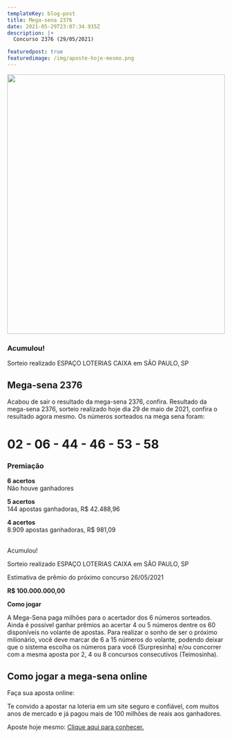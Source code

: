 ```yaml
---
templateKey: blog-post
title: Mega-sena 2376
date: 2021-05-29T23:07:34.935Z
description: |+
  Concurso 2376 (29/05/2021)

featuredpost: true
featuredimage: /img/aposte-hoje-mesmo.png
---
```

<div><img height="600" width= "100%"src="https://www.megadehoje.com/img/mega-sena-2375.svg"></div>

### Acumulou!

Sorteio realizado ESPAÇO LOTERIAS CAIXA em SÃO PAULO, SP

## Mega-sena 2376

Acabou de sair o resultado da mega-sena 2376, confira. Resultado da mega-sena 2376, sorteio realizado hoje dia 29 de maio de 2021, confira o resultado agora mesmo. Os números sorteados na mega sena foram:

# 02 - 06 - 44 - 46 - 53 - 58

### Premiação

**6 acertos**\
Não houve ganhadores

**5 acertos**\
144 apostas ganhadoras, R$ 42.488,96

**4 acertos**\
8.909 apostas ganhadoras, R$ 981,09

\
Acumulou!

Sorteio realizado ESPAÇO LOTERIAS CAIXA em SÃO PAULO, SP

Estimativa de prêmio do próximo concurso 26/05/2021

**R$ 100.000.000,00**

**Como jogar**

A Mega-Sena paga milhões para o acertador dos 6 números sorteados. Ainda é possível ganhar prêmios ao acertar 4 ou 5 números dentre os 60 disponíveis no volante de apostas. Para realizar o sonho de ser o próximo milionário, você deve marcar de 6 a 15 números do volante, podendo deixar que o sistema escolha os números para você (Surpresinha) e/ou concorrer com a mesma aposta por 2, 4 ou 8 concursos consecutivos (Teimosinha).

## **Como jogar a mega-sena online**

Faça sua aposta online:

Te convido a apostar na loteria em um site seguro e confiável, com muitos anos de mercado e já pagou mais de 100 milhões de reais aos ganhadores.

Aposte hoje mesmo: [Clique aqui para conhecer.](http://bit.ly/aposte-online)